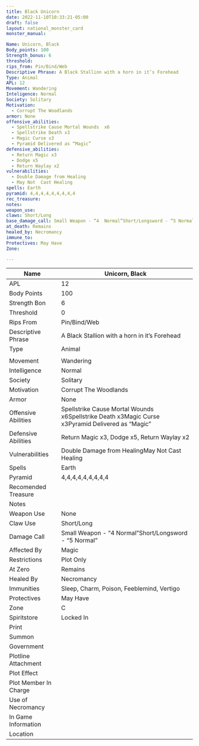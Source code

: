```yaml
---
title: Black Unicorn
date: 2022-11-10T10:33:21-05:00
draft: false
layout: national_monster_card
monster_manual: 

Name: Unicorn, Black
Body_points: 100
Strength_bonus: 6
threshold: 
rips_from: Pin/Bind/Web
Descriptive Phrase: A Black Stallion with a horn in it’s Forehead
Type: Animal
APL: 12
Movement: Wandering
Inteligence: Normal
Society: Solitary
Motivation: 
  - Corrupt The Woodlands
armor: None
offensive_abilities: 
  - Spellstrike Cause Mortal Wounds  x6
  - Spellstrike Death x3
  - Magic Curse x3
  - Pyramid Delivered as “Magic”
defensive_abilities: 
  - Return Magic x3
  - Dodge x5
  - Return Waylay x2
vulnerabilities: 
  - Double Damage from Healing
  - May Not  Cast Healing
spells: Earth
pyramid: 4,4,4,4,4,4,4,4,4
rec_treasure: 
notes: 
weapon_use: 
claws: Short/Long
base_damage_call: Small Weapon - “4  Normal”Short/Longsword - “5 Normal”
at_death: Remains
healed_by: Necromancy
immune_to: 
Protectives: May Have
Zone: 

---
```





| Name                   | Unicorn, Black                                               |
| ---------------------- | ------------------------------------------------------------ |
| APL                    | 12                                                           |
| Body  Points           | 100                                                          |
| Strength  Bon          | 6                                                            |
| Threshold              | 0                                                            |
| Rips From              | Pin/Bind/Web                                                 |
| Descriptive  Phrase    | A Black Stallion with a horn in  it’s Forehead               |
| Type                   | Animal                                                       |
|                        |                                                              |
| Movement               | Wandering                                                    |
| Intelligence           | Normal                                                       |
| Society                | Solitary                                                     |
| Motivation             | Corrupt The Woodlands                                        |
| Armor                  | None                                                         |
| Offensive  Abilities   | Spellstrike Cause Mortal Wounds  x6Spellstrike Death x3Magic Curse x3Pyramid Delivered as “Magic” |
| Defensive  Abilities   | Return Magic x3, Dodge x5, Return  Waylay x2                 |
| Vulnerabilities        | Double Damage from HealingMay Not  Cast Healing              |
| Spells                 | Earth                                                        |
| Pyramid                | 4,4,4,4,4,4,4,4,4                                            |
| Recomended  Treasure   |                                                              |
| Notes                  |                                                              |
| Weapon Use             | None                                                         |
| Claw Use               | Short/Long                                                   |
| Damage  Call           | Small Weapon - “4  Normal”Short/Longsword - “5 Normal”       |
| Affected  By           | Magic                                                        |
| Restrictions           | Plot Only                                                    |
| At Zero                | Remains                                                      |
| Healed By              | Necromancy                                                   |
| Immunities             | Sleep, Charm, Poison, Feeblemind,  Vertigo                   |
| Protectives            | May Have                                                     |
| Zone                   | C                                                            |
| Spiritstore            | Locked In                                                    |
| Print                  |                                                              |
| Summon                 |                                                              |
| Government             |                                                              |
| Plotline  Attachment   |                                                              |
| Plot  Effect           |                                                              |
| Plot  Member In Charge |                                                              |
| Use of  Necromancy     |                                                              |
| In Game  Information   |                                                              |
| Location               |                                                              |